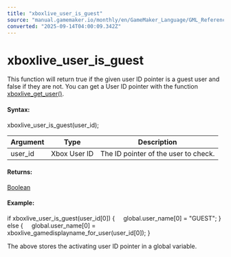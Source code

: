 ```yaml
---
title: "xboxlive_user_is_guest"
source: "manual.gamemaker.io/monthly/en/GameMaker_Language/GML_Reference/UWP_And_XBox_Live/Users_And_Accounts/xboxlive_user_is_guest.htm"
converted: "2025-09-14T04:00:09.342Z"
---
```


# xboxlive\_user\_is\_guest

This function will return true if the given user ID pointer is a guest user and false if they are not. You can get a User ID pointer with the function [xboxlive\_get\_user()](xboxlive_get_user.md).

#### Syntax:

xboxlive\_user\_is\_guest(user\_id);

| Argument | Type | Description |
| --- | --- | --- |
| user_id | Xbox User ID | The ID pointer of the user to check. |

#### Returns:

[Boolean](../../../GML_Overview/Data_Types.md)

#### Example:

if xboxlive\_user\_is\_guest(user\_id\[0\])
{
    global.user\_name\[0\] = "GUEST";
}
else
{
    global.user\_name\[0\] = xboxlive\_gamedisplayname\_for\_user(user\_id\[0\]);
}

The above stores the activating user ID pointer in a global variable.